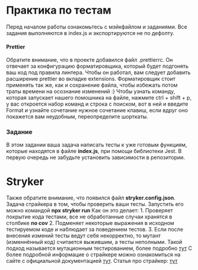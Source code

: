 # Практика по тестам

Перед началом работы ознакомьтесь с мэйкфайлом и заданиями.
Все задания выполняются в index.js и экспортируются не по дефолту.

#### Prettier

Обратите внимание, что в проекте добавился файл .prettierrc. Он отвечает за конфигурацию форматировщика, который будет подгонять ваш код под правила линтера. Чтобы он работал, вам следует добавить расширение prettier во вкладке extensions. Форматировщик стоит применять так же, как и сохранение файла, чтобы избежать потом траты времени на осознание изменений :) Чтобы узнать команду, которая запускает нашего помошника на файле, нажмите ctrl + shift + p, у вас откроется набор команд и строка с поиском, вот в ней и введите Format и узнайте сочетание нужное сочетание клавиш, если вдруг оно покажется вам неудобным, переопределите шорткаты.

### Задание 

В этом задании ваша задача написать тесты к уже готовым функциям, которые находятся в файле __index.js__, при помощи библиотеки Jest. В первую очередь не забудьте установить зависимости в репозитории. 

# Stryker

Также обратите внимание, что появился файл __stryker.config.json__. Задача страйкера в том, чтобы проверить ваши тесты.
Запустить его можно командой __npx stryker run__
Как он это делает: 
    1. Проверяет покрытие кода тестами, все не обработанные случаи хранятся в столбике __no cov__
    2. Подменяет некоторые выражения в исходном тестируемом коде и наблюдает за поведением тестов.
    3. Если после внесения измений тесты ведут себя некорректно, то мутант (изменнённый код) считается выжившим, а тесты неполными.
Такой подход называется мутационным тестированием, более подробно [тут](https://habr.com/ru/articles/334394/)
С более подробной информацие о страйкере можно ознакомиться на сайте с официальной документацией [тут](https://stryker-mutator.io/docs/mutation-testing-elements/mutant-states-and-metrics/#metrics).
Статья про страйкер: [тут](https://habr.com/ru/articles/341094/)
